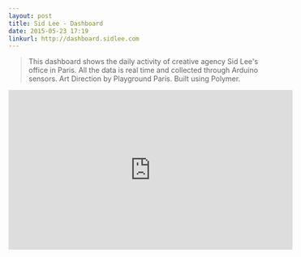 ```yaml
---
layout: post
title: Sid Lee - Dashboard
date: 2015-05-23 17:19
linkurl: http://dashboard.sidlee.com
---
```


> This dashboard shows the daily activity of creative agency Sid Lee's office in Paris. All the data is real time and collected through Arduino sensors. Art Direction by Playground Paris. Built using Polymer.

<iframe width="560" height="315" src="https://www.youtube.com/embed/TioYIJhdaKo" frameborder="0" allowfullscreen></iframe>
